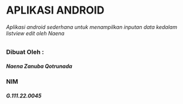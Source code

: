 # APLIKASI ANDROID
###### Aplikasi android sederhana untuk menampilkan inputan data kedalam listview edit oleh Naena

### Dibuat Oleh :
##### Naena Zanuba Qotrunada
### NIM
##### G.111.22.0045